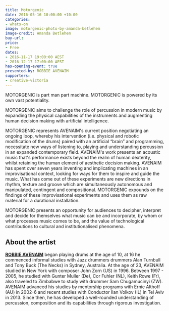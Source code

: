 ```yaml
---
title: Motorgenic
date: 2016-05-16 10:00:00 +10:00
categories:
- whats-on
image: motorgenic-photo-by-amanda-betlehem
image-credit: Amanda Betlehem
buy-url:
price:
- Free
dates:
- 2016-11-17 19:00:00 AEST
- 2016-12-17 17:00:00 AEST
has-opening-event: true
presented-by: ROBBIE AVENAIM
supporters:
- creative-victoria
---
```


MOTORGENIC is part man part machine. MOTORGENIC is powered by its own vast potentiality.

MOTORGENIC aims to challenge the role of percussion in modern music by expanding the physical capabilities of the instruments and augmenting human decision making with artificial intelligence.

MOTORGENIC represents AVENAIM's current position negotiating an ongoing loop, whereby his intervention (i.e. physical and robotic modification of the drums) paired with an artificial “brain” and programming, necessitate new ways of listening to, playing and understanding percussion in an expanded contemporary field. AVENAIM's work presents an acoustic music that's performance exists beyond the realm of human dexterity, whilst retaining the human element of aesthetic decision making. AVENAIM has spent over seven years inventing and implicating machines in an improvisational context, looking for ways for them to inspire and guide the music. What has come out of these experiments are new directions in rhythm, texture and groove which are simultaneously autonomous and manipulated, contingent and compositional. MOTORGENIC expounds on the findings of these improvisational experiments and uses them as raw material for a durational installation.

MOTORGENIC presents an opportunity for audiences to decipher, interpret and decide for themselves what music can be and incorporate, by whom or what processes music comes to be, and the value of technological contributions to cultural and institutionalised phenomena.

## About the artist

[**ROBBIE AVENAIM**](http://www.robbieavenaim.com) began playing drums at the age of 10, at 16 he commenced informal studies with Jazz drummers drummers Alan Turnbull and Tony Buck (The Necks) in Sydney, Australia. At the age of 23, AVENAIM studied in New York with composer John Zorn (US) in 1996.  Between 1997 - 2005, he studied with Gunter Muller (De), Cor Fuhler (NL), Keith Rowe (Fr), also traveled to Zimbabwe to study with drummer Sam Chugamucinyi (ZW). AVENAIM advanced his studies by mentorship programs with Ernie Althoff (AU) in 2002-6 and recent studies with Conductor Ilan Volkov (IL) in Tel Aviv in 2013. Since then, he has developed a well-rounded understanding of percussion, composition and its capabilities through rigorous investigation.
